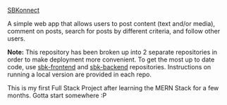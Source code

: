 [SBKonnect](https://sbk-frontend.herokuapp.com/)

A simple web app that allows users to post content (text and/or media), comment on posts, search for posts by different criteria, and follow other users.


**Note:** This repository has been broken up into 2 separate repositories in order to make deployment more convenient. To get the most up to date code, use [sbk-frontend](https://github.com/skajah/sbk-frontend) and [sbk-backend](https://github.com/skajah/sbk-backend) repositories. Instructions on running a local version are provided in each repo.

This is my first Full Stack Project after learning the MERN Stack for a few months. Gotta start somewhere :P

